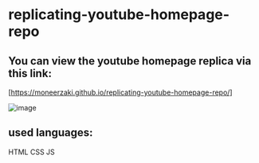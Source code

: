 # replicating-youtube-homepage-repo

## You can view the youtube homepage replica via this link: 
[https://moneerzaki.github.io/replicating-youtube-homepage-repo/]


![image](https://github.com/user-attachments/assets/e439ecbe-a11a-4a31-bc99-fb919e61601a)

## used languages: 
HTML
CSS
JS
